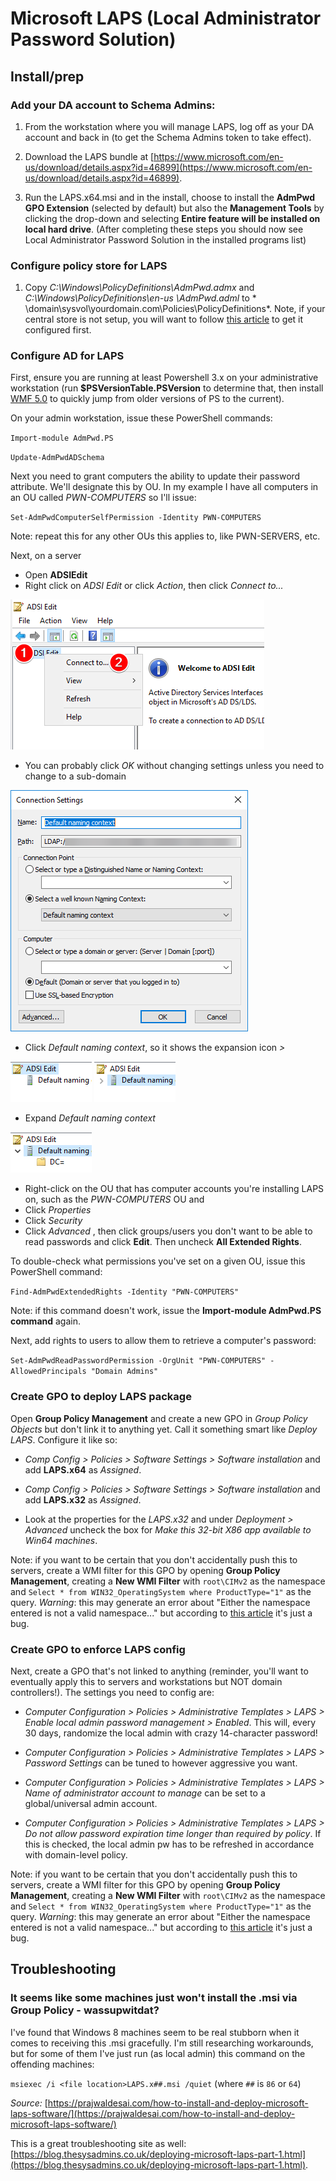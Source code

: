 # Microsoft LAPS (Local Administrator Password Solution)

## Install/prep

### Add your DA account to Schema Admins:

1. From the workstation where you will manage LAPS, log off as your DA account and back in (to get the Schema Admins token to take effect). 
 
2. Download the LAPS bundle at [https://www.microsoft.com/en-us/download/details.aspx?id=46899](https://www.microsoft.com/en-us/download/details.aspx?id=46899). 
 
3. Run the LAPS.x64.msi and in the install, choose to install the **AdmPwd GPO Extension** (selected by default) but also the **Management Tools** by clicking the drop-down and selecting **Entire feature will be installed on local hard drive**.  (After completing these steps you should now see Local Administrator Password Solution in the installed programs list)
 
### Configure policy store for LAPS

1. Copy *C:\Windows\PolicyDefinitions\AdmPwd.admx* and *C:\Windows\PolicyDefinitions\en-us
\AdmPwd.adml* to * \\domain\sysvol\yourdomain.com\Policies\PolicyDefinitions\*.  Note, if your central store is not setup, you will want to follow [this article](https://support.microsoft.com/en-us/help/929841/how-to-create-the-central-store-for-group-policy-administrative-template-files-in-windows-vista) to get it configured first.
 
### Configure AD for LAPS

First, ensure you are running at least Powershell 3.x on your administrative workstation (run **$PSVersionTable.PSVersion** to determine that, then install [WMF 5.0](https://msdn.microsoft.com/en-us/powershell/wmf/5.0/requirements) to quickly jump from older versions of PS to the current). 
 
On your admin workstation, issue these PowerShell commands:
 
`Import-module AdmPwd.PS`

`Update-AdmPwdADSchema`
 
 Next you need to grant computers the ability to update their password attribute.  We'll designate this by OU.  In my example I have all computers in an OU called *PWN-COMPUTERS* so I'll issue:
 
`Set-AdmPwdComputerSelfPermission -Identity PWN-COMPUTERS`
 
Note: repeat this for any other OUs this applies to, like PWN-SERVERS, etc.

Next, on a server

- Open **ADSIEdit**
- Right click on *ADSI Edit* or click *Action*, then click *Connect to...*

![Right click on *ADSI Edit* or click *Action*, then click *Connect to...*](./pictures/connect_to.png)

- You can probably click *OK* without changing settings unless you need to change to a sub-domain

![You can probably click *OK* without changing settings unless you need to change to a sub-domain](./pictures/connection_settings.png)

- Click *Default naming context*, so it shows the expansion icon *>*

![*Default naming context*, so it shows the expansion icon *>*](./pictures/default_naming_before.png)
![*Default naming context*, so it shows the expansion icon *>*](./pictures/default_naming_after.png)

- Expand *Default naming context*

![Expand *Default naming context*](./pictures/default_naming_expanded.png)

- Right-click on the OU that has computer accounts you're installing LAPS on, such as the *PWN-COMPUTERS* OU and 
- Click *Properties*
- Click *Security*
- Click *Advanced*
, then click groups/users you don't want to be able to read passwords and click **Edit**.  Then uncheck **All Extended Rights**. 
 
To double-check what permissions you've set on a given OU, issue this PowerShell command:
 
`Find-AdmPwdExtendedRights -Identity "PWN-COMPUTERS"`
 
Note: if this command doesn't work, issue the **Import-module AdmPwd.PS command** again.
 
Next, add rights to users to allow them to retrieve a computer's password:
 
`Set-AdmPwdReadPasswordPermission -OrgUnit "PWN-COMPUTERS" -AllowedPrincipals "Domain Admins"`

### Create GPO to deploy LAPS package
 
Open **Group Policy Management** and create a new GPO in *Group Policy Objects* but don't link it to anything yet.  Call it something smart like *Deploy LAPS*.  Configure it like so:
 
* *Comp Config > Policies > Software Settings > Software installation* and add **LAPS.x64** as *Assigned*.
 
* *Comp Config > Policies > Software Settings > Software installation* and add **LAPS.x32** as *Assigned*.
 
 * Look at the properties for the *LAPS.x32* and under *Deployment > Advanced* uncheck the box for *Make this 32-bit X86 app available to Win64 machines*.

Note: if you want to be certain that you don't accidentally push this to servers, create a WMI filter for this GPO by opening **Group Policy Management**, creating a **New WMI Filter** with `root\CIMv2` as the namespace and `Select * from WIN32_OperatingSystem where ProductType="1"` as the query.  *Warning*: this may generate an error about "Either the namespace entered is not a valid namespace..." but according to [this article](https://social.technet.microsoft.com/Forums/windowsserver/en-US/e554a894-6481-4f94-aa06-5b1a1b76c97f/gpo-wmi-filters-are-failing?forum=winserverGP) it's just a bug.  
   
### Create GPO to enforce LAPS config
Next, create a GPO that's not linked to anything (reminder, you'll want to eventually apply this to servers and workstations but NOT domain controllers!).  The settings you need to config are:
 
* *Computer Configuration > Policies > Administrative Templates > LAPS > Enable local admin password management > Enabled*.  This will, every 30 days, randomize the local admin with crazy 14-character password!
 
* *Computer Configuration > Policies > Administrative Templates > LAPS > Password Settings* can be tuned to however aggressive you want.
 
* *Computer Configuration > Policies > Administrative Templates > LAPS > Name of administrator account to manage* can be set to a global/universal admin account. 
 
* *Computer Configuration > Policies > Administrative Templates > LAPS > Do not allow password expiration time longer than required by policy*.  If this is checked, the local admin pw has to be refreshed in accordance with domain-level policy.

Note: if you want to be certain that you don't accidentally push this to servers, create a WMI filter for this GPO by opening **Group Policy Management**, creating a **New WMI Filter** with `root\CIMv2` as the namespace and `Select * from WIN32_OperatingSystem where ProductType="1"` as the query.  *Warning*: this may generate an error about "Either the namespace entered is not a valid namespace..." but according to [this article](https://social.technet.microsoft.com/Forums/windowsserver/en-US/e554a894-6481-4f94-aa06-5b1a1b76c97f/gpo-wmi-filters-are-failing?forum=winserverGP) it's just a bug.  

## Troubleshooting

### It seems like some machines just won't install the .msi via Group Policy - wassupwitdat?
I've found that Windows 8 machines seem to be real stubborn when it comes to receiving this .msi gracefully.  I'm still researching workarounds, but for some of them I've just run (as local admin) this command on the offending machines:

`msiexec /i <file location>LAPS.x##.msi /quiet` (where `##` is `86` or `64`)

*Source:* [https://prajwaldesai.com/how-to-install-and-deploy-microsoft-laps-software/](https://prajwaldesai.com/how-to-install-and-deploy-microsoft-laps-software/)

This is a great troubleshooting site as well: [https://blog.thesysadmins.co.uk/deploying-microsoft-laps-part-1.html](https://blog.thesysadmins.co.uk/deploying-microsoft-laps-part-1.html).
